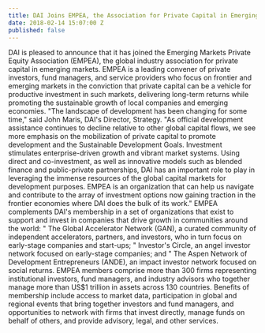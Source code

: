 ```yaml
---
title: DAI Joins EMPEA, the Association for Private Capital in Emerging Markets
date: 2018-02-14 15:07:00 Z
published: false
---
```


DAI is pleased to announce that it has joined the Emerging Markets Private Equity Association (EMPEA), the global industry association for private capital in emerging markets. 
EMPEA is a leading convener of private investors, fund managers, and service providers who focus on frontier and emerging markets in the conviction that private capital can be a vehicle for productive investment in such markets, delivering long-term returns while promoting the sustainable growth of local companies and emerging economies. 
"The landscape of development has been changing for some time," said John Maris, DAI's Director, Strategy. "As official development assistance continues to decline relative to other global capital flows, we see more emphasis on the mobilization of private capital to promote development and the Sustainable Development Goals. Investment stimulates enterprise-driven growth and vibrant market systems. Using direct and co-investment, as well as innovative models such as blended finance and public-private partnerships, DAI has an important role to play in leveraging the immense resources of the global capital markets for development purposes. EMPEA is an organization that can help us navigate and contribute to the array of investment options now gaining traction in the frontier economies where DAI does the bulk of its work."
EMPEA complements DAI's membership in a set of organizations that exist to support and invest in companies that drive growth in communities around the world:
"	The Global Accelerator Network (GAN), a curated community of independent accelerators, partners, and investors, who in turn focus on early-stage companies and start-ups;
"	Investor's Circle, an angel investor network focused on early-stage companies; and 
"	The Aspen Network of Development Entrepreneurs (ANDE), an impact investor network focused on social returns.
EMPEA members comprise more than 300 firms representing institutional investors, fund managers, and industry advisors who together manage more than US$1 trillion in assets across 130 countries. Benefits of membership include access to market data, participation in global and regional events that bring together investors and fund managers, and opportunities to network with firms that invest directly, manage funds on behalf of others, and provide advisory, legal, and other services.
